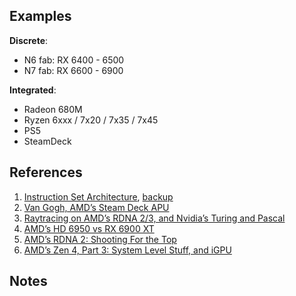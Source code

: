 
## Examples

**Discrete**:
* N6 fab: RX 6400 - 6500
* N7 fab: RX 6600 - 6900

**Integrated**:
* Radeon 680M
* Ryzen 6xxx / 7x20 / 7x35 / 7x45
* PS5
* SteamDeck

## References

1. [Instruction Set Architecture](https://www.amd.com/content/dam/amd/en/documents/radeon-tech-docs/instruction-set-architectures/rdna2-shader-instruction-set-architecture.pdf), [backup](../pdf/AMD_rdna2_isa.pdf)
2. [Van Gogh, AMD’s Steam Deck APU](https://chipsandcheese.com/2023/03/05/van-gogh-amds-steam-deck-apu/)
3. [Raytracing on AMD’s RDNA 2/3, and Nvidia’s Turing and Pascal](https://chipsandcheese.com/2023/03/22/raytracing-on-amds-rdna-2-3-and-nvidias-turing-and-pascal/)
4. [AMD’s HD 6950 vs RX 6900 XT](https://chipsandcheese.com/2023/04/01/amds-hd-6950-vs-rx-6900-xt-what-does-adding-50-do/)
5. [AMD’s RDNA 2: Shooting For the Top](https://chipsandcheese.com/2023/02/19/amds-rdna-2-shooting-for-the-top/)
6. [AMD’s Zen 4, Part 3: System Level Stuff, and iGPU](https://chipsandcheese.com/2023/01/05/amds-zen-4-part-3-system-level-stuff-and-igpu/)

## Notes
